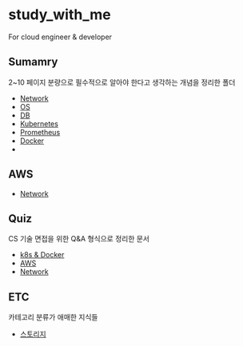 # study_with_me
For cloud engineer & developer

## Sumamry

2~10 페이지 분량으로 필수적으로 알아야 한다고 생각하는 개념을 정리한 폴더

- [Network](https://github.com/hyunshoon/study_with_me/blob/develop/summary/Networks.md)
- [OS](https://github.com/hyunshoon/study_with_me/blob/develop/summary/OS.md)
- [DB](https://github.com/hyunshoon/study_with_me/blob/develop/summary/DB.md)
- [Kubernetes](https://github.com/hyunshoon/study_with_me/blob/develop/summary/Kubernetes.md)
- [Prometheus](https://github.com/hyunshoon/study_with_me/blob/develop/summary/Prometheus.md)
- [Docker](https://github.com/hyunshoon/study_with_me/blob/develop/summary/Docker.md)
- [](https://github.com/hyunshoon/study_with_me/blob/develop/summary/)

## AWS

- [Network](https://github.com/hyunshoon/study_with_me/blob/develop/AWS/AWS_Network_basic.md)

## Quiz

CS 기술 면접을 위한 Q&A 형식으로 정리한 문서

- [k8s & Docker](https://github.com/hyunshoon/study_with_me/blob/develop/Quiz/Kubernetes&Docker.md)
- [AWS](https://github.com/hyunshoon/study_with_me/blob/develop/Quiz/AWS.md)
- [Network](https://github.com/hyunshoon/study_with_me/blob/develop/Quiz/Network.md)

## ETC

카테고리 분류가 애매한 지식들

- [스토리지](https://github.com/hyunshoon/study_with_me/blob/develop/ETC/Storage.md)














